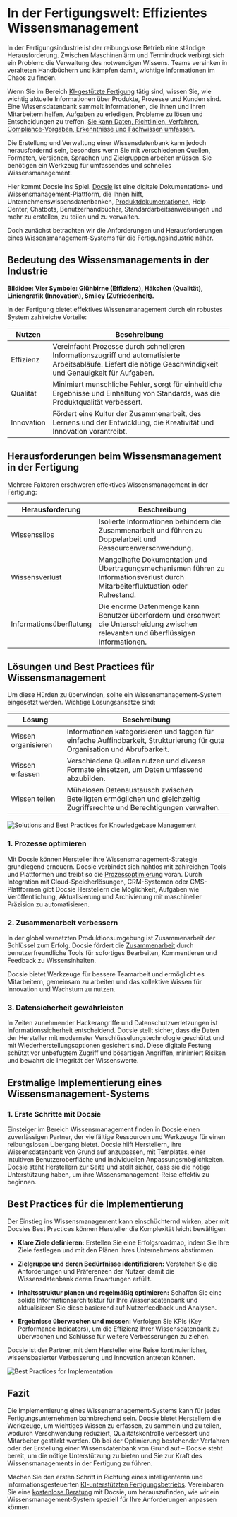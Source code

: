# In der Fertigungswelt: Effizientes Wissensmanagement

In der Fertigungsindustrie ist der reibungslose Betrieb eine ständige Herausforderung. Zwischen Maschinenlärm und Termindruck verbirgt sich ein Problem: die Verwaltung des notwendigen Wissens. Teams versinken in veralteten Handbüchern und kämpfen damit, wichtige Informationen im Chaos zu finden.

Wenn Sie im Bereich [KI-gestützte Fertigung](https://prakashinfotech.com/ai-in-manufacturing-revolution-case-studies) tätig sind, wissen Sie, wie wichtig aktuelle Informationen über Produkte, Prozesse und Kunden sind. Eine Wissensdatenbank sammelt Informationen, die Ihnen und Ihren Mitarbeitern helfen, Aufgaben zu erledigen, Probleme zu lösen und Entscheidungen zu treffen. [Sie kann Daten, Richtlinien, Verfahren, Compliance-Vorgaben, Erkenntnisse und Fachwissen umfassen](https://bloomfire.com/blog/knowledge-management-systems-in-manufacturing/).

Die Erstellung und Verwaltung einer Wissensdatenbank kann jedoch herausfordernd sein, besonders wenn Sie mit verschiedenen Quellen, Formaten, Versionen, Sprachen und Zielgruppen arbeiten müssen. Sie benötigen ein Werkzeug für umfassendes und schnelles Wissensmanagement.

Hier kommt Docsie ins Spiel. [Docsie](https://www.docsie.io/) ist eine digitale Dokumentations- und Wissensmanagement-Plattform, die Ihnen hilft, Unternehmenswissensdatenbanken, [Produktdokumentationen](https://www.docsie.io/blog/articles/product-requirements-document-101-your-guide-to-writing-great-prds/), Help-Center, Chatbots, Benutzerhandbücher, Standardarbeitsanweisungen und mehr zu erstellen, zu teilen und zu verwalten.

Doch zunächst betrachten wir die Anforderungen und Herausforderungen eines Wissensmanagement-Systems für die Fertigungsindustrie näher.

## Bedeutung des Wissensmanagements in der Industrie

**Bildidee: Vier Symbole: Glühbirne (Effizienz), Häkchen (Qualität), Liniengrafik (Innovation), Smiley (Zufriedenheit).**

In der Fertigung bietet effektives Wissensmanagement durch ein robustes System zahlreiche Vorteile:

|Nutzen|Beschreibung|
|-|-|
|Effizienz|Vereinfacht Prozesse durch schnelleren Informationszugriff und automatisierte Arbeitsabläufe. Liefert die nötige Geschwindigkeit und Genauigkeit für Aufgaben.|
|Qualität|Minimiert menschliche Fehler, sorgt für einheitliche Ergebnisse und Einhaltung von Standards, was die Produktqualität verbessert.|
|Innovation|Fördert eine Kultur der Zusammenarbeit, des Lernens und der Entwicklung, die Kreativität und Innovation vorantreibt.|

## Herausforderungen beim Wissensmanagement in der Fertigung
Mehrere Faktoren erschweren effektives Wissensmanagement in der Fertigung:

|Herausforderung|Beschreibung|
|-|-|
|Wissenssilos|Isolierte Informationen behindern die Zusammenarbeit und führen zu Doppelarbeit und Ressourcenverschwendung.|
|Wissensverlust|Mangelhafte Dokumentation und Übertragungsmechanismen führen zu Informationsverlust durch Mitarbeiterfluktuation oder Ruhestand.|
|Informationsüberflutung|Die enorme Datenmenge kann Benutzer überfordern und erschwert die Unterscheidung zwischen relevanten und überflüssigen Informationen.|

## Lösungen und Best Practices für Wissensmanagement

Um diese Hürden zu überwinden, sollte ein Wissensmanagement-System eingesetzt werden. Wichtige Lösungsansätze sind:

|Lösung|Beschreibung|
|-|-|
|Wissen organisieren|Informationen kategorisieren und taggen für einfache Auffindbarkeit, Strukturierung für gute Organisation und Abrufbarkeit.|
|Wissen erfassen|Verschiedene Quellen nutzen und diverse Formate einsetzen, um Daten umfassend abzubilden.|
|Wissen teilen|Mühelosen Datenaustausch zwischen Beteiligten ermöglichen und gleichzeitig Zugriffsrechte und Berechtigungen verwalten.|

![ Solutions and Best Practices for Knowledgebase Management](https://cdn.docsie.io/workspace_PfNzfGj3YfKKtTO4T/doc_QiqgSuNoJpspcExF3/file_yWxxF9nkv16kE1rei/image1.png)

### 1. Prozesse optimieren

Mit Docsie können Hersteller ihre Wissensmanagement-Strategie grundlegend erneuern. Docsie verbindet sich nahtlos mit zahlreichen Tools und Plattformen und treibt so die [Prozessoptimierung](https://www.docsie.io/blog/articles/process-improvement-tools-what-are-they-top-10-platforms/) voran. Durch Integration mit Cloud-Speicherlösungen, CRM-Systemen oder CMS-Plattformen gibt Docsie Herstellern die Möglichkeit, Aufgaben wie Veröffentlichung, Aktualisierung und Archivierung mit maschineller Präzision zu automatisieren.

### 2. Zusammenarbeit verbessern

In der global vernetzten Produktionsumgebung ist Zusammenarbeit der Schlüssel zum Erfolg. Docsie fördert die [Zusammenarbeit](https://site.docsie.io/documentation-collaboration-software) durch benutzerfreundliche Tools für sofortiges Bearbeiten, Kommentieren und Feedback zu Wissensinhalten.

Docsie bietet Werkzeuge für bessere Teamarbeit und ermöglicht es Mitarbeitern, gemeinsam zu arbeiten und das kollektive Wissen für Innovation und Wachstum zu nutzen.

### 3. Datensicherheit gewährleisten

In Zeiten zunehmender Hackerangriffe und Datenschutzverletzungen ist Informationssicherheit entscheidend. Docsie stellt sicher, dass die Daten der Hersteller mit modernster Verschlüsselungstechnologie geschützt und mit Wiederherstellungsoptionen gesichert sind. Diese digitale Festung schützt vor unbefugtem Zugriff und bösartigen Angriffen, minimiert Risiken und bewahrt die Integrität der Wissenswerte.

## Erstmalige Implementierung eines Wissensmanagement-Systems

### 1. Erste Schritte mit Docsie

Einsteiger im Bereich Wissensmanagement finden in Docsie einen zuverlässigen Partner, der vielfältige Ressourcen und Werkzeuge für einen reibungslosen Übergang bietet. Docsie hilft Herstellern, ihre Wissensdatenbank von Grund auf anzupassen, mit Templates, einer intuitiven Benutzeroberfläche und individuellen Anpassungsmöglichkeiten. Docsie steht Herstellern zur Seite und stellt sicher, dass sie die nötige Unterstützung haben, um ihre Wissensmanagement-Reise effektiv zu beginnen.

## Best Practices für die Implementierung

Der Einstieg ins Wissensmanagement kann einschüchternd wirken, aber mit Docsies Best Practices können Hersteller die Komplexität leicht bewältigen:

* **Klare Ziele definieren:** Erstellen Sie eine Erfolgsroadmap, indem Sie Ihre Ziele festlegen und mit den Plänen Ihres Unternehmens abstimmen.

* **Zielgruppe und deren Bedürfnisse identifizieren:** Verstehen Sie die Anforderungen und Präferenzen der Nutzer, damit die Wissensdatenbank deren Erwartungen erfüllt.

* **Inhaltsstruktur planen und regelmäßig optimieren:** Schaffen Sie eine solide Informationsarchitektur für Ihre Wissensdatenbank und aktualisieren Sie diese basierend auf Nutzerfeedback und Analysen.

* **Ergebnisse überwachen und messen:** Verfolgen Sie KPIs (Key Performance Indicators), um die Effizienz Ihrer Wissensdatenbank zu überwachen und Schlüsse für weitere Verbesserungen zu ziehen.

Docsie ist der Partner, mit dem Hersteller eine Reise kontinuierlicher, wissensbasierter Verbesserung und Innovation antreten können.

![Best Practices for Implementation](https://cdn.docsie.io/workspace_PfNzfGj3YfKKtTO4T/doc_QiqgSuNoJpspcExF3/file_WK7UsmbzhYRtPWhDX/image2.png)

## Fazit

Die Implementierung eines Wissensmanagement-Systems kann für jedes Fertigungsunternehmen bahnbrechend sein. Docsie bietet Herstellern die Werkzeuge, um wichtiges Wissen zu erfassen, zu sammeln und zu teilen, wodurch Verschwendung reduziert, Qualitätskontrolle verbessert und Mitarbeiter gestärkt werden. Ob bei der Optimierung bestehender Verfahren oder der Erstellung einer Wissensdatenbank von Grund auf – Docsie steht bereit, um die nötige Unterstützung zu bieten und Sie zur Kraft des Wissensmanagements in der Fertigung zu führen.

Machen Sie den ersten Schritt in Richtung eines intelligenteren und informationsgesteuerten [KI-unterstützten Fertigungsbetriebs](https://www.fictiv.com/articles/fictiv-launches-chatgpt-powered-materials-ai). Vereinbaren Sie eine [kostenlose Beratung](https://app.docsie.io/login/#/) mit Docsie, um herauszufinden, wie wir ein Wissensmanagement-System speziell für Ihre Anforderungen anpassen können.